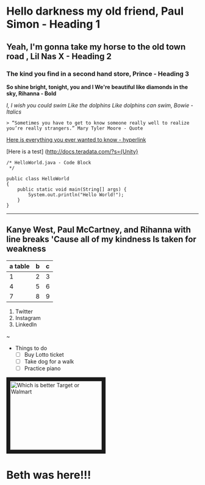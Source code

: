 
# Hello darkness my old friend, Paul Simon - Heading 1


## Yeah, I'm gonna take my horse to the old town road , Lil Nas X - Heading 2

### The kind you find in a second hand store, Prince - Heading 3

**So shine bright, tonight, you and I
We're beautiful like diamonds in the sky, Rihanna - Bold**


*I, I wish you could swim
Like the dolphins
Like dolphins can swim, Bowie - Italics*

```
> “Sometimes you have to get to know someone really well to realize you’re really strangers.” Mary Tyler Moore - Quote

```
[Here is everything you ever wanted to know - hyperlink](http://docs.teradata.com "All of them")

[Here is a test] (http://docs.teradata.com/?s={Unity}
<Url type="text/html" method="get" template="http://wynnnetherland.com/?s={searchTerms}"/>

```
/* HelloWorld.java - Code Block
 */

public class HelloWorld
{
	public static void main(String[] args) {
		System.out.println("Hello World!");
	}
}
```
__________

Kanye West, Paul McCartney, and Rihanna with line breaks
'Cause all of my kindness
Is taken for weakness
------------


| a table | b | c |
|--|--|--|
| 1 | 2 | 3 |
| 4 | 5 |6  |
| 7 | 8 |9  |

1. Twitter
1. Instagram
1. LinkedIn

~

- Things to do
  - [ ] Buy Lotto ticket
  - [ ] Take dog for a walk
  - [ ] Practice piano

<a href="http://www.youtube.com/watch?feature=player_embedded&v=oTbTuiIT0mU
" target="_blank"><img src="http://img.youtube.com/vi/oTbTuiIT0mU/default.jpg" 
alt="Which is better Target or Walmart" width="240" height="180" border="10" /></a>


# Beth was here!!!
